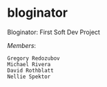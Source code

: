 # bloginator
Bloginator: First Soft Dev Project

*Members*:

    Gregory Redozubov
    Michael Rivera
    David Rothblatt
    Nellie Spektor
